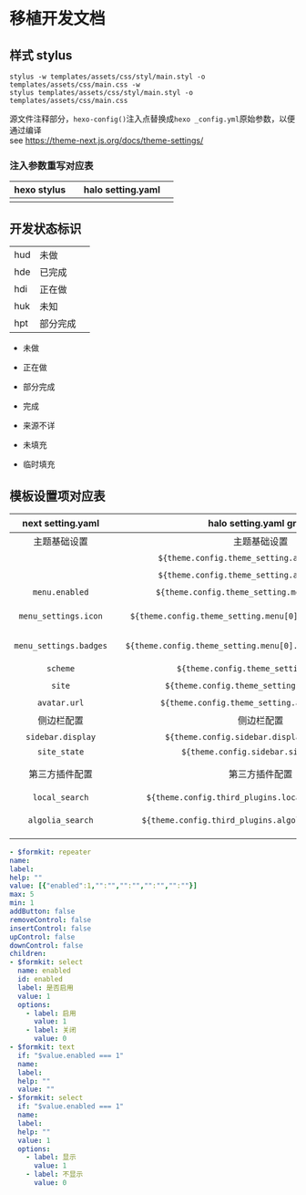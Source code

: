 # 移植开发文档

## 样式 stylus

`stylus -w templates/assets/css/styl/main.styl -o templates/assets/css/main.css -w`  
`stylus templates/assets/css/styl/main.styl -o templates/assets/css/main.css`  

源文件注释部分，`hexo-config()`注入点替换成`hexo _config.yml`原始参数，以便通过编译  
see https://theme-next.js.org/docs/theme-settings/  

### 注入参数重写对应表

| hexo stylus |   | halo setting.yaml |   |
|-------------|---|-------------------|---|
|             |   |                   |   |


## 开发状态标识

|     |      |   |
|-----|------|---|
| hud | 未做   |   |
| hde | 已完成  |   |
| hdi | 正在做  |   |
| huk | 未知   |   |
| hpt | 部分完成 |   |

- 未做
- 正在做
- 部分完成
- 完成

- 来源不详

- 未填充
- 临时填充

## 模板设置项对应表

|   next setting.yaml    |         |                   halo setting.yaml group                    |         备注          |
|:----------------------:|---------|:------------------------------------------------------------:|:-------------------:|
|         主题基础设置         |         |                            主题基础设置                            |       主体基础设置        |
|                        |         |        `${theme.config.theme_setting.author[0].name}`        |        用户昵称         |
|                        |         |        `${theme.config.theme_setting.author[0].desc}`        |        用户头像         |
|     `menu.enabled`     |         |       `${theme.config.theme_setting.menu[0].enabled}`        |       是否开启菜单        |
|  `menu_settings.icon`  |         |  `${theme.config.theme_setting.menu[0].menu_settings_icon}`  |      是否开启菜单图标       |
| `menu_settings.badges` |         | `${theme.config.theme_setting.menu[0].menu_settings_badges}` |    是否开启菜单badges     |
|        `scheme`        |         |            `${theme.config.theme_setting.scheme}`            |        布局方案         |
|         `site`         |         |         `${theme.config.theme_setting.site[0]} ...`          |        站点设置         |
|      `avatar.url`      |         |        `${theme.config.theme_setting.avatar[0].url}`         |         头像          |
|         侧边栏配置          |         |                            侧边栏配置                             |        侧边栏配置        |
|   `sidebar.display`    |         |         `${theme.config.sidebar.display!='remove'}`          |         侧边栏         |
|      `site_state`      |         |             `${theme.config.sidebar.site_state}`             |                     |
|        第三方插件配置         |         |                           第三方插件配置                            |       第三方插件配置       |
|     `local_search`     |         |     `${theme.config.third_plugins.local_search[0]} ...`      |       本地搜索设置        |
|    `algolia_search`    |         |    `${theme.config.third_plugins.algolia_search[0]} ...`     | algolia_search 搜索设置 |
|                        |         |                                                              |                     |
```yaml
- $formkit: repeater
name: 
label: 
help: ""
value: [{"enabled":1,"":"","":"","":"","":""}]
max: 5
min: 1
addButton: false
removeControl: false
insertControl: false
upControl: false
downControl: false
children:
- $formkit: select
  name: enabled
  id: enabled
  label: 是否启用
  value: 1
  options:
    - label: 启用
      value: 1
    - label: 关闭
      value: 0
- $formkit: text
  if: "$value.enabled === 1"
  name: 
  label: 
  help: ""
  value: ""
- $formkit: select
  if: "$value.enabled === 1"
  name: 
  label: 
  help: ""
  value: 1
  options:
    - label: 显示
      value: 1
    - label: 不显示
      value: 0
            

```